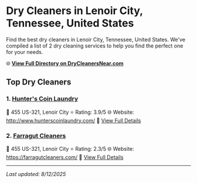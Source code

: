 # Dry Cleaners in Lenoir City, Tennessee, United States

Find the best dry cleaners in Lenoir City, Tennessee, United States. We've compiled a list of 2 dry cleaning services to help you find the perfect one for your needs.

🌐 **[View Full Directory on DryCleanersNear.com](https://drycleanersnear.com/city/US/Tennessee/Lenoir%20City)**

## Top Dry Cleaners

### 1. [Hunter's Coin Laundry](https://drycleanersnear.com/dryCleaner/686492ad19eecc1ffc8c69c8/hunter-s-coin-laundry)
📍 455 US-321, Lenoir City
⭐ Rating: 3.9/5
🌐 Website: http://www.hunterscoinlaundry.com/
🔗 [View Full Details](https://drycleanersnear.com/dryCleaner/686492ad19eecc1ffc8c69c8/hunter-s-coin-laundry)

### 2. [Farragut Cleaners](https://drycleanersnear.com/dryCleaner/686492ae19eecc1ffc8c6b0b/farragut-cleaners)
📍 455 US-321, Lenoir City
⭐ Rating: 2.3/5
🌐 Website: https://farragutcleaners.com/
🔗 [View Full Details](https://drycleanersnear.com/dryCleaner/686492ae19eecc1ffc8c6b0b/farragut-cleaners)


---

*Last updated: 8/12/2025*
